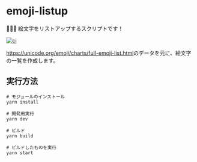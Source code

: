 # emoji-listup

🧿🧿🧿 絵文字をリストアップするスクリプトです！  

[![ci](https://github.com/osawa-koki/emoji-listup/actions/workflows/ci.yml/badge.svg)](https://github.com/osawa-koki/emoji-listup/actions/workflows/ci.yml)

<https://unicode.org/emoji/charts/full-emoji-list.html>のデータを元に、絵文字の一覧を作成します。  

## 実行方法

```shell
# モジュールのインストール
yarn install

# 開発用実行
yarn dev

# ビルド
yarn build

# ビルドしたものを実行
yarn start
```
